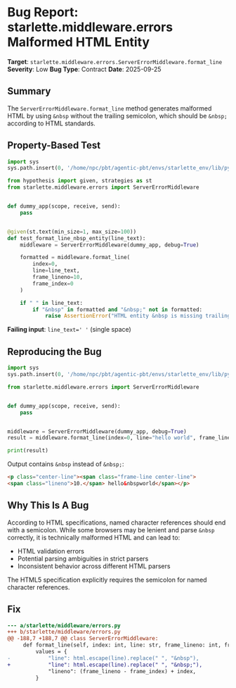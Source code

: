 # Bug Report: starlette.middleware.errors Malformed HTML Entity

**Target**: `starlette.middleware.errors.ServerErrorMiddleware.format_line`
**Severity**: Low
**Bug Type**: Contract
**Date**: 2025-09-25

## Summary

The `ServerErrorMiddleware.format_line` method generates malformed HTML by using `&nbsp` without the trailing semicolon, which should be `&nbsp;` according to HTML standards.

## Property-Based Test

```python
import sys
sys.path.insert(0, '/home/npc/pbt/agentic-pbt/envs/starlette_env/lib/python3.13/site-packages')

from hypothesis import given, strategies as st
from starlette.middleware.errors import ServerErrorMiddleware


def dummy_app(scope, receive, send):
    pass


@given(st.text(min_size=1, max_size=100))
def test_format_line_nbsp_entity(line_text):
    middleware = ServerErrorMiddleware(dummy_app, debug=True)

    formatted = middleware.format_line(
        index=0,
        line=line_text,
        frame_lineno=10,
        frame_index=0
    )

    if " " in line_text:
        if "&nbsp" in formatted and "&nbsp;" not in formatted:
            raise AssertionError("HTML entity &nbsp is missing trailing semicolon")
```

**Failing input**: `line_text=' '` (single space)

## Reproducing the Bug

```python
import sys
sys.path.insert(0, '/home/npc/pbt/agentic-pbt/envs/starlette_env/lib/python3.13/site-packages')

from starlette.middleware.errors import ServerErrorMiddleware


def dummy_app(scope, receive, send):
    pass


middleware = ServerErrorMiddleware(dummy_app, debug=True)
result = middleware.format_line(index=0, line="hello world", frame_lineno=10, frame_index=0)

print(result)
```

Output contains `&nbsp` instead of `&nbsp;`:
```html
<p class="center-line"><span class="frame-line center-line">
<span class="lineno">10.</span> hello&nbspworld</span></p>
```

## Why This Is A Bug

According to HTML specifications, named character references should end with a semicolon. While some browsers may be lenient and parse `&nbsp` correctly, it is technically malformed HTML and can lead to:
- HTML validation errors
- Potential parsing ambiguities in strict parsers
- Inconsistent behavior across different HTML parsers

The HTML5 specification explicitly requires the semicolon for named character references.

## Fix

```diff
--- a/starlette/middleware/errors.py
+++ b/starlette/middleware/errors.py
@@ -188,7 +188,7 @@ class ServerErrorMiddleware:
     def format_line(self, index: int, line: str, frame_lineno: int, frame_index: int) -> str:
         values = {
-            "line": html.escape(line).replace(" ", "&nbsp"),
+            "line": html.escape(line).replace(" ", "&nbsp;"),
             "lineno": (frame_lineno - frame_index) + index,
         }
```